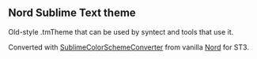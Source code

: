 ## Nord Sublime Text theme

Old-style .tmTheme that can be used by syntect and tools that use it.

Converted with [SublimeColorSchemeConverter](https://github.com/dhelonious/SublimeColorSchemeConverter) from vanilla [Nord](https://github.com/arcticicestudio/nord-sublime-text) for ST3.
